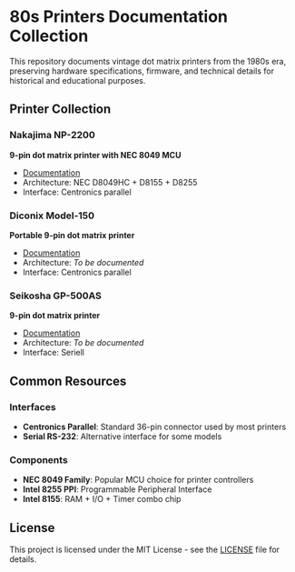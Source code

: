 # 80s Printers Documentation Collection

This repository documents vintage dot matrix printers from the 1980s era, preserving hardware specifications, firmware, and technical details for historical and educational purposes.

## Printer Collection

### Nakajima NP-2200
**9-pin dot matrix printer with NEC 8049 MCU**
- [Documentation](printers/nakajima-np-2200/)
- Architecture: NEC D8049HC + D8155 + D8255
- Interface: Centronics parallel

### Diconix Model-150
**Portable 9-pin dot matrix printer**
- [Documentation](printers/diconix-model-150/)
- Architecture: *To be documented*
- Interface: Centronics parallel

### Seikosha GP-500AS
**9-pin dot matrix printer**
- [Documentation](printers/seikosha-gp-500as/)
- Architecture: *To be documented*
- Interface: Seriell



## Common Resources

### Interfaces
- **Centronics Parallel**: Standard 36-pin connector used by most printers
- **Serial RS-232**: Alternative interface for some models

### Components
- **NEC 8049 Family**: Popular MCU choice for printer controllers
- **Intel 8255 PPI**: Programmable Peripheral Interface
- **Intel 8155**: RAM + I/O + Timer combo chip

## License

This project is licensed under the MIT License - see the [LICENSE](LICENSE) file for details.
